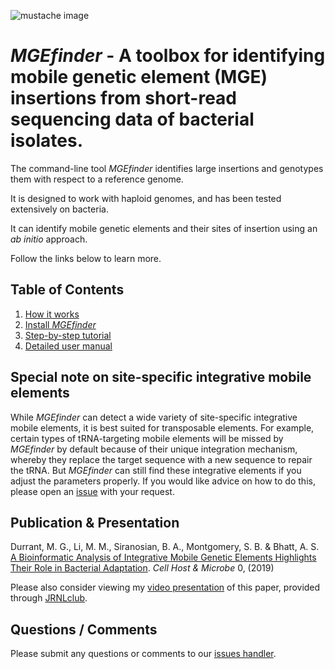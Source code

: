 ![mustache image](https://github.com/bhattlab/MGEfinder/blob/master/docs/img/mustache.png)

# *MGEfinder* - A toolbox for identifying mobile genetic element (MGE) insertions from short-read sequencing data of bacterial isolates.

The command-line tool *MGEfinder* identifies large insertions and genotypes them with respect to a reference genome.

It is designed to work with haploid genomes, and has been tested extensively on bacteria.

It can identify mobile genetic elements and their sites of insertion using an *ab initio* approach.

Follow the links below to learn more.

## Table of Contents
1. [How it works](https://github.com/bhattlab/MGEfinder/wiki/How-it-works)
2. [Install *MGEfinder*](https://github.com/bhattlab/MGEfinder/wiki/Installation)
3. [Step-by-step tutorial](https://github.com/bhattlab/MGEfinder/wiki/Tutorial)
4. [Detailed user manual](https://github.com/bhattlab/MGEfinder/wiki/User-manual)

## Special note on site-specific integrative mobile elements
While *MGEfinder* can detect a wide variety of site-specific integrative mobile elements, it is best suited for transposable elements. For example, certain types of tRNA-targeting mobile elements will be missed by *MGEfinder* by default because of their unique integration mechanism, whereby they replace the target sequence with a new sequence to repair the tRNA. But *MGEfinder* can still find these integrative elements if you adjust the parameters properly. If you would like advice on how to do this, please open an [issue](https://github.com/bhattlab/MGEfinder/issues) with your request.

## Publication & Presentation
Durrant, M. G., Li, M. M., Siranosian, B. A., Montgomery, S. B. & Bhatt, A. S. [A Bioinformatic Analysis of Integrative Mobile Genetic Elements Highlights Their Role in Bacterial Adaptation](https://www.cell.com/cell-host-microbe/fulltext/S1931-3128(19)30546-3). *Cell Host & Microbe* 0, (2019)

Please also consider viewing my [video presentation](https://jrnlclub.org/research-films/mgefinder) of this paper, provided through [JRNLclub](https://jrnlclub.org/research-films/mgefinder).

## Questions / Comments
Please submit any questions or comments to our [issues handler](https://github.com/bhattlab/MGEfinder/issues). 
